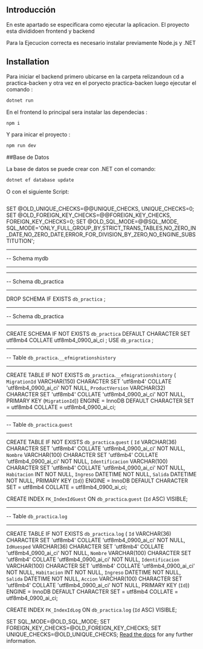 ## Introducción

En este apartado se especificara como ejecutar la aplicacion.
El proyecto esta divididoen frontend y backend

Para la Ejecucion correcta es necesario instalar previamente Node.js y .NET

## Installation

Para iniciar el backend primero ubicarse en la carpeta relizandoun cd a practica-backen y otra vez en el poryecto practica-backen luego ejecutar el comando :

```bash
dotnet run
```
En el frontend lo principal sera instalar las dependecias :

```bash
npm i 
```

Y para inicar el proyecto  :

```bash
npm run dev
```

##Base de Datos

La base de datos se puede crear con .NET con el comando:
```bash
dotnet ef database update
```
O con el siguiente Script:
```bash

```
SET @OLD_UNIQUE_CHECKS=@@UNIQUE_CHECKS, UNIQUE_CHECKS=0;
SET @OLD_FOREIGN_KEY_CHECKS=@@FOREIGN_KEY_CHECKS, FOREIGN_KEY_CHECKS=0;
SET @OLD_SQL_MODE=@@SQL_MODE, SQL_MODE='ONLY_FULL_GROUP_BY,STRICT_TRANS_TABLES,NO_ZERO_IN_DATE,NO_ZERO_DATE,ERROR_FOR_DIVISION_BY_ZERO,NO_ENGINE_SUBSTITUTION';

-- -----------------------------------------------------
-- Schema mydb
-- -----------------------------------------------------
-- -----------------------------------------------------
-- Schema db_practica
-- -----------------------------------------------------
DROP SCHEMA IF EXISTS `db_practica` ;

-- -----------------------------------------------------
-- Schema db_practica
-- -----------------------------------------------------
CREATE SCHEMA IF NOT EXISTS `db_practica` DEFAULT CHARACTER SET utf8mb4 COLLATE utf8mb4_0900_ai_ci ;
USE `db_practica` ;

-- -----------------------------------------------------
-- Table `db_practica`.`__efmigrationshistory`
-- -----------------------------------------------------
CREATE TABLE IF NOT EXISTS `db_practica`.`__efmigrationshistory` (
  `MigrationId` VARCHAR(150) CHARACTER SET 'utf8mb4' COLLATE 'utf8mb4_0900_ai_ci' NOT NULL,
  `ProductVersion` VARCHAR(32) CHARACTER SET 'utf8mb4' COLLATE 'utf8mb4_0900_ai_ci' NOT NULL,
  PRIMARY KEY (`MigrationId`))
ENGINE = InnoDB
DEFAULT CHARACTER SET = utf8mb4
COLLATE = utf8mb4_0900_ai_ci;


-- -----------------------------------------------------
-- Table `db_practica`.`guest`
-- -----------------------------------------------------
CREATE TABLE IF NOT EXISTS `db_practica`.`guest` (
  `Id` VARCHAR(36) CHARACTER SET 'utf8mb4' COLLATE 'utf8mb4_0900_ai_ci' NOT NULL,
  `Nombre` VARCHAR(100) CHARACTER SET 'utf8mb4' COLLATE 'utf8mb4_0900_ai_ci' NOT NULL,
  `Identificacion` VARCHAR(100) CHARACTER SET 'utf8mb4' COLLATE 'utf8mb4_0900_ai_ci' NOT NULL,
  `Habitacion` INT NOT NULL,
  `Ingreso` DATETIME NOT NULL,
  `Salida` DATETIME NOT NULL,
  PRIMARY KEY (`Id`))
ENGINE = InnoDB
DEFAULT CHARACTER SET = utf8mb4
COLLATE = utf8mb4_0900_ai_ci;

CREATE INDEX `FK_IndexIdGuest` ON `db_practica`.`guest` (`Id` ASC) VISIBLE;


-- -----------------------------------------------------
-- Table `db_practica`.`log`
-- -----------------------------------------------------
CREATE TABLE IF NOT EXISTS `db_practica`.`log` (
  `Id` VARCHAR(36) CHARACTER SET 'utf8mb4' COLLATE 'utf8mb4_0900_ai_ci' NOT NULL,
  `IdHuesped` VARCHAR(36) CHARACTER SET 'utf8mb4' COLLATE 'utf8mb4_0900_ai_ci' NOT NULL,
  `Nombre` VARCHAR(100) CHARACTER SET 'utf8mb4' COLLATE 'utf8mb4_0900_ai_ci' NOT NULL,
  `Identificacion` VARCHAR(100) CHARACTER SET 'utf8mb4' COLLATE 'utf8mb4_0900_ai_ci' NOT NULL,
  `Habitacion` INT NOT NULL,
  `Ingreso` DATETIME NOT NULL,
  `Salida` DATETIME NOT NULL,
  `Accion` VARCHAR(100) CHARACTER SET 'utf8mb4' COLLATE 'utf8mb4_0900_ai_ci' NOT NULL,
  PRIMARY KEY (`Id`))
ENGINE = InnoDB
DEFAULT CHARACTER SET = utf8mb4
COLLATE = utf8mb4_0900_ai_ci;

CREATE INDEX `FK_IndexIdLog` ON `db_practica`.`log` (`Id` ASC) VISIBLE;


SET SQL_MODE=@OLD_SQL_MODE;
SET FOREIGN_KEY_CHECKS=@OLD_FOREIGN_KEY_CHECKS;
SET UNIQUE_CHECKS=@OLD_UNIQUE_CHECKS;
[Read the docs](https://docusaurus.io/docs/installation) for any further information.
